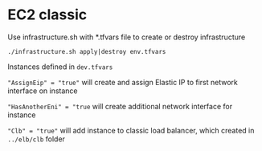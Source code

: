 # EC2 classic

Use infrastructure.sh with *.tfvars file to create or destroy infrastructure

```./infrastructure.sh apply|destroy env.tfvars```

Instances defined in ```dev.tfvars```

```"AssignEip" = "true"``` will create and assign Elastic IP to first network interface on instance

```"HasAnotherEni" = "true``` will create additional network interface for instance

```"Clb" = "true"``` will add instance to classic load balancer, which created in ```../elb/clb``` folder